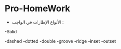 # Pro-HomeWork
- الأنواع الإطارات في الواجب :

-Solid

-dashed
-dotted
-double
-groove
-ridge
-inset
-outset
